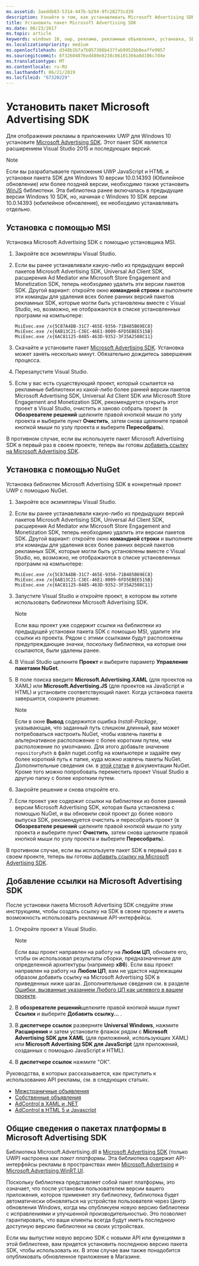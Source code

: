 ```yaml
---
ms.assetid: 3aeddb83-5314-447b-b294-9fc28273cd39
description: Узнайте о том, как устанавливать Microsoft Advertising SDK.
title: Установить пакет Microsoft Advertising SDK
ms.date: 08/23/2017
ms.topic: article
keywords: windows 10, uwp, реклама, рекламные объявления, установка, SDK, рекламная библиотека
ms.localizationpriority: medium
ms.openlocfilehash: d348b1b7a7b057388b437fab9952bb8eaffe9957
ms.sourcegitcommit: 6f32604876ed480e8238c86101366a8d106c7d4e
ms.translationtype: MT
ms.contentlocale: ru-RU
ms.lasthandoff: 06/21/2019
ms.locfileid: "67320229"
---
```

# <a name="install-the-microsoft-advertising-sdk"></a>Установить пакет Microsoft Advertising SDK

Для отображения рекламы в приложениях UWP для Windows 10 установите [Microsoft Advertising SDK](https://aka.ms/ads-sdk-uwp). Этот пакет SDK является расширением Visual Studio 2015 и последующих версий.

> [!NOTE]
> Если вы разрабатываете приложения UWP JavaScript и HTML и установки пакета SDK для Windows 10 версии 10.0.14393 (Юбилейное обновление) или более поздней версии, необходимо также установить [WinJS](https://github.com/winjs/winjs) библиотеки. Эта библиотека ранее включалась в предыдущие версии Windows 10 SDK, но, начиная с Windows 10 SDK версии 10.0.14393 (юбилейное обновление), ее необходимо устанавливать отдельно.

<span id="install-msi" />

## <a name="install-via-msi"></a>Установка с помощью MSI

Установка Microsoft Advertising SDK с помощью установщика MSI.

1.  Закройте все экземпляры Visual Studio.

2. Если вы ранее устанавливали какую-либо из предыдущих версий пакетов Microsoft Advertising SDK, Universal Ad Client SDK, расширения Ad Mediator или Microsoft Store Engagement and Monetization SDK, теперь необходимо удалить эти версии пакетов SDK. Другой вариант: откройте окно **командной строки** и выполните эти команды для удаления всех более ранних версий пакетов рекламных SDK, которые могли быть установлены вместе с Visual Studio, но, возможно, не отображаются в списке установленных программ на компьютере:
    ```console
    MsiExec.exe /x{5C87A4DB-31C7-465E-9356-71B485B69EC8}
    MsiExec.exe /x{6AB13C21-C3EC-46E1-8009-6FD5EBEE515B}
    MsiExec.exe /x{6AC81125-8485-463D-9352-3F35A2508C11}
    ```

3.  Скачайте и установите пакет [Microsoft Advertising SDK](https://aka.ms/ads-sdk-uwp). Установка может занять несколько минут. Обязательно дождитесь завершения процесса.

4.  Перезапустите Visual Studio.

5.  Если у вас есть существующий проект, который ссылается на рекламные библиотеки из какой-либо более ранней версии пакетов Microsoft Advertising SDK, Universal Ad Client SDK или Microsoft Store Engagement and Monetization SDK, рекомендуется открыть этот проект в Visual Studio, очистить и заново собрать проект (в **Обозревателе решений** щелкните правой кнопкой мыши по узлу проекта и выберите пункт **Очистить**, затем снова щелкните правой кнопкой мыши по узлу проекта и выберите **Пересобрать**).

  В противном случае, если вы используете пакет Microsoft Advertising SDK в первый раз в своем проекте, теперь вы готовы [добавить ссылку на Microsoft Advertising SDK](#reference).

<span id="install-nuget" />

## <a name="install-via-nuget"></a>Установка с помощью NuGet

Установка библиотек Microsoft Advertising SDK в конкретный проект UWP с помощью NuGet.

1.  Закройте все экземпляры Visual Studio.

2.  Если вы ранее устанавливали какую-либо из предыдущих версий пакетов Microsoft Advertising SDK, Universal Ad Client SDK, расширения Ad Mediator или Microsoft Store Engagement and Monetization SDK, теперь необходимо удалить эти версии пакетов SDK. Другой вариант: откройте окно **командной строки** и выполните эти команды для удаления всех более ранних версий пакетов рекламных SDK, которые могли быть установлены вместе с Visual Studio, но, возможно, не отображаются в списке установленных программ на компьютере:
    ```console
    MsiExec.exe /x{5C87A4DB-31C7-465E-9356-71B485B69EC8}
    MsiExec.exe /x{6AB13C21-C3EC-46E1-8009-6FD5EBEE515B}
    MsiExec.exe /x{6AC81125-8485-463D-9352-3F35A2508C11}
    ```

3.  Запустите Visual Studio и откройте проект, в котором вы хотите использовать библиотеки Microsoft Advertising SDK.
    > [!NOTE]
    > Если ваш проект уже содержит ссылки на библиотеки из предыдущей установки пакета SDK с помощью MSI, удалите эти ссылки из проекта. Рядом с этими ссылками будут расположены предупреждающие значки, поскольку библиотеки, на которые они ссылаются, были удалены ранее.

4. В Visual Studio щелкните **Проект** и выберите параметр **Управление пакетами NuGet**.

5. В поле поиска введите **Microsoft.Advertising.XAML** (для проектов на XAML) или **Microsoft.Advertising.JS** (для проектов на JavaScript и HTML) и установите соответствующий пакет. Когда установка пакета завершится, сохраните решение.
    > [!NOTE]
    > Если в окне **Вывод** содержится ошибка *Install-Package*, указывающая, что заданный путь слишком длинный, вам может потребоваться настроить NuGet, чтобы извлечь пакеты в альтернативное расположение с более коротким путем, чем расположение по умолчанию. Для этого добавьте значение `repositoryPath` в файл nuget.config на компьютере и задайте ему более короткий путь к папке, куда можно извлечь пакеты NuGet. Дополнительные сведения см. в [этой статье](https://docs.microsoft.com/nuget/consume-packages/configuring-nuget-behavior) в документации NuGet. Кроме того можно попробовать переместить проект Visual Studio в другую папку с более коротким путем.

6. Закройте решение и снова откройте его.

7.  Если проект уже содержит ссылки на библиотеки из более ранней версии Microsoft Advertising SDK, которая была установлена с помощью NuGet, и вы обновили свой проект до более нового выпуска SDK, рекомендуется очистить и пересобрать проект (в **Обозревателе решений** щелкните правой кнопкой мыши по узлу проекта и выберите пункт **Очистить**, затем снова щелкните правой кнопкой мыши по узлу проекта и выберите **Пересобрать**).

  В противном случае, если вы используете пакет SDK в первый раз в своем проекте, теперь вы готовы [добавить ссылку на Microsoft Advertising SDK](#reference).

<span id="reference" />

## <a name="add-a-reference-to-the-microsoft-advertising-sdk"></a>Добавление ссылки на Microsoft Advertising SDK

После установки пакета Microsoft Advertising SDK следуйте этим инструкциям, чтобы создать ссылку на SDK в своем проекте и иметь возможность использовать рекламные API-интерфейсы.

1. Откройте проект в Visual Studio.
    > [!NOTE]
    > Если ваш проект направлен на работу на **Любом ЦП**, обновите его, чтобы он использовал результаты сборки, предназначенные для определенной архитектуры (например **x86**). Если ваш проект направлен на работу на **Любом ЦП**, вам не удастся надлежащим образом добавить ссылку на Microsoft Advertising SDK в приведенных ниже шагах. Дополнительные сведения см. в разделе [Ошибки, вызванные указанием Любого ЦП как целевого в вашем проекте](known-issues-for-the-advertising-libraries.md#reference_errors).

2. В **обозревателе решений**щелкните правой кнопкой мыши пункт **Ссылки** и выберите **Добавить ссылку...** .

3. В **диспетчере ссылок** разверните **Universal Windows**, нажмите **Расширения** и затем установите флажок рядом с **Microsoft Advertising SDK для XAML** (для приложений, использующих XAML) или **Microsoft Advertising SDK для JavaScript** (для приложений, созданных с помощью JavaScript и HTML).

4.  В **диспетчере ссылок** нажмите "ОК".

Руководства, в которых рассказывается, как приступить к использованию API рекламы, см. в следующих статьях.

* [Межстраничные объявления](interstitial-ads.md)
* [Собственные объявления](native-ads.md)
* [AdControl в XAML и .NET](adcontrol-in-xaml-and--net.md)
* [AdControl в HTML 5 и Javascript](adcontrol-in-html-5-and-javascript.md)

<span id="framework" />

## <a name="understanding-framework-packages-in-the-microsoft-advertising-sdk"></a>Общие сведения о пакетах платформы в Microsoft Advertising SDK

Библиотека Microsoft.Advertising.dll в [Microsoft Advertising SDK](https://aka.ms/ads-sdk-uwp) (только UWP) настроена как *пакет платформы*. Эта библиотека содержит API-интерфейсы рекламы в пространствах имен [Microsoft.Advertising](https://docs.microsoft.com/uwp/api/microsoft.advertising) и [Microsoft.Advertising.WinRT.UI](https://docs.microsoft.com/uwp/api/microsoft.advertising.winrt.ui).

Поскольку библиотека представляет собой пакет платформы, это означает, что после установки пользователем версии вашего приложения, которое применяет эту библиотеку, библиотека будет автоматически обновляться на устройстве пользователя через Центр обновления Windows, когда мы опубликуем новую версию библиотеки с исправлениями и улучшенной производительностью. Это позволяет гарантировать, что ваши клиенты всегда будут иметь последнюю доступную версию библиотеки на своих устройствах.

Если мы выпустим новую версию SDK с новыми API или функциями в этой библиотеке, вам придется установить последнюю версию пакета SDK, чтобы использовать их. В этом случае вам также понадобится опубликовать обновленное приложение в Магазине.
